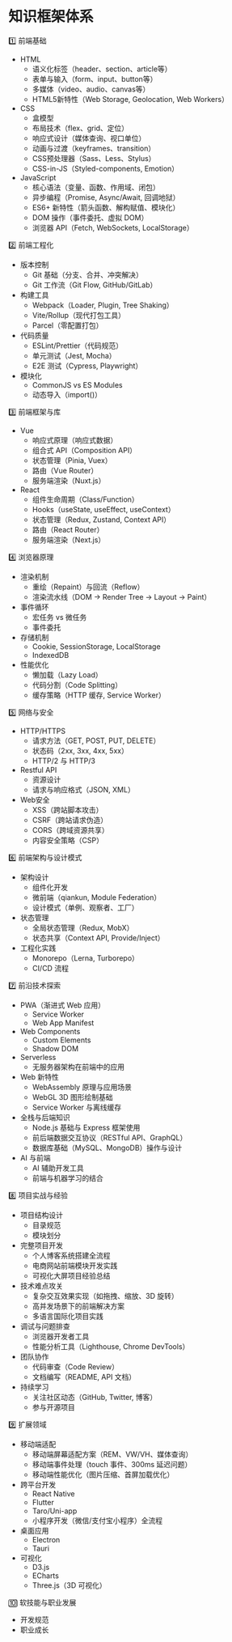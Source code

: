 # 知识框架体系

:one: 前端基础
- HTML
  - 语义化标签（header、section、article等）
  - 表单与输入（form、input、button等）
  - 多媒体（video、audio、canvas等）
  - HTML5新特性（Web Storage, Geolocation, Web Workers）
- CSS
  - 盒模型
  - 布局技术（flex、grid、定位）
  - 响应式设计（媒体查询、视口单位）
  - 动画与过渡（keyframes、transition）
  - CSS预处理器（Sass、Less、Stylus）
  - CSS-in-JS（Styled-components, Emotion）
- JavaScript
  - 核心语法（变量、函数、作用域、闭包）
  - 异步编程（Promise, Async/Await, 回调地狱）
  - ES6+ 新特性（箭头函数、解构赋值、模块化）
  - DOM 操作（事件委托、虚拟 DOM）
  - 浏览器 API（Fetch, WebSockets, LocalStorage）

:two: 前端工程化
- 版本控制
  - Git 基础（分支、合并、冲突解决）
  - Git 工作流（Git Flow, GitHub/GitLab）
- 构建工具
  - Webpack（Loader, Plugin, Tree Shaking）
  - Vite/Rollup（现代打包工具）
  - Parcel（零配置打包）
- 代码质量
  - ESLint/Prettier（代码规范）
  - 单元测试（Jest, Mocha）
  - E2E 测试（Cypress, Playwright）
- 模块化
  - CommonJS vs ES Modules
  - 动态导入（import()）

:three: 前端框架与库
- Vue
  - 响应式原理（响应式数据）
  - 组合式 API（Composition API）
  - 状态管理（Pinia, Vuex）
  - 路由（Vue Router）
  - 服务端渲染（Nuxt.js）
- React
  - 组件生命周期（Class/Function）
  - Hooks（useState, useEffect, useContext）
  - 状态管理（Redux, Zustand, Context API）
  - 路由（React Router）
  - 服务端渲染（Next.js）

:four: 浏览器原理
- 渲染机制
  - 重绘（Repaint）与回流（Reflow）
  - 渲染流水线（DOM → Render Tree → Layout → Paint）
- 事件循环
  - 宏任务 vs 微任务
  - 事件委托
- 存储机制
  - Cookie, SessionStorage, LocalStorage
  - IndexedDB
- 性能优化
  - 懒加载（Lazy Load）
  - 代码分割（Code Splitting）
  - 缓存策略（HTTP 缓存, Service Worker）

:five: 网络与安全
- HTTP/HTTPS
  - 请求方法（GET, POST, PUT, DELETE）
  - 状态码（2xx, 3xx, 4xx, 5xx）
  - HTTP/2 与 HTTP/3
- Restful API
  - 资源设计
  - 请求与响应格式（JSON, XML）
- Web安全
  - XSS（跨站脚本攻击）
  - CSRF（跨站请求伪造）
  - CORS（跨域资源共享）
  - 内容安全策略（CSP）

:six: 前端架构与设计模式
- 架构设计
  - 组件化开发
  - 微前端（qiankun, Module Federation）
  - 设计模式（单例、观察者、工厂）
- 状态管理
  - 全局状态管理（Redux, MobX）
  - 状态共享（Context API, Provide/Inject）
- 工程化实践
  - Monorepo（Lerna, Turborepo）
  - CI/CD 流程

:seven: 前沿技术探索
- PWA（渐进式 Web 应用）
  - Service Worker
  - Web App Manifest
- Web Components
  - Custom Elements
  - Shadow DOM
- Serverless
  - 无服务器架构在前端中的应用
- Web 新特性
  - WebAssembly 原理与应用场景
  - WebGL 3D 图形绘制基础
  - Service Worker 与离线缓存
- 全栈与后端知识
  - Node.js 基础与 Express 框架使用
  - 前后端数据交互协议（RESTful API、GraphQL）
  - 数据库基础（MySQL、MongoDB）操作与设计
- AI 与前端
  - AI 辅助开发工具
  - 前端与机器学习的结合

:eight: 项目实战与经验
- 项目结构设计
  - 目录规范
  - 模块划分
- 完整项目开发
  - 个人博客系统搭建全流程
  - 电商网站前端模块开发实践
  - 可视化大屏项目经验总结
- 技术难点攻关
  - 复杂交互效果实现（如拖拽、缩放、3D 旋转）
  - 高并发场景下的前端解决方案
  - 多语言国际化项目实践 
- 调试与问题排查
  - 浏览器开发者工具
  - 性能分析工具（Lighthouse, Chrome DevTools）
- 团队协作
  - 代码审查（Code Review）
  - 文档编写（README, API 文档）
- 持续学习
  - 关注社区动态（GitHub, Twitter, 博客）
  - 参与开源项目

:nine: 扩展领域
- 移动端适配
  - 移动端屏幕适配方案（REM、VW/VH、媒体查询）
  - 移动端事件处理（touch 事件、300ms 延迟问题）
  - 移动端性能优化（图片压缩、首屏加载优化）
- 跨平台开发
  - React Native
  - Flutter
  - Taro/Uni-app
  - 小程序开发（微信/支付宝小程序）全流程
- 桌面应用
  - Electron
  - Tauri
- 可视化
  - D3.js
  - ECharts
  - Three.js（3D 可视化）

:keycap_ten: 软技能与职业发展
- 开发规范
- 职业成长
